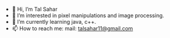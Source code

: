 - 👋 Hi, I’m Tal Sahar
- 👀 I’m interested in pixel manipulations and image processing.
- 🌱 I’m currently learning java, c++.
- 📫 How to reach me: mail: talsahar11@gmail.com
